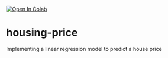 [![Open In Colab](https://colab.research.google.com/assets/colab-badge.svg)](
https://colab.research.google.com/github/renatocorreia-rmcm/housing-price/blob/main/notebook.ipynb)


# housing-price
Implementing a linear regression model to predict a house price
